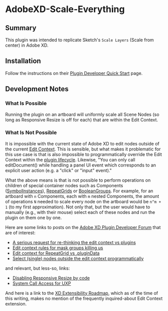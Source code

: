 # AdobeXD-Scale-Everything

## Summary

This plugin was intended to replicate Sketch's `Scale Layers` (Scale from center) in Adobe XD. 

## Installation

Follow the instructions on their [Plugin Developer Quick Start](https://adobexdplatform.com/plugin-docs/tutorials/quick-start/) page. 

## Development Notes

### What Is Possible

Running the plugin on an artboard will uniformly scale all Scene Nodes (so long as Responsive Resize is off for each) that are within the Edit Context. 

### What Is Not Possible

It is impossible with the current state of Adobe XD to edit nodes outside of the current [Edit Context](https://adobexdplatform.com/plugin-docs/reference/core/edit-context.html). This is sensible, but what makes it problematic for this use case is that is also impossible to programmatically override the Edit Context within the [plugin lifecycle](https://adobexdplatform.com/plugin-docs/reference/core/lifecycle.html3). Likewise, "You can only call editDocument() while handling a panel UI event which corresponds to an explicit user action (e.g. a "click" or "input" event)."

What the above means is that is not possible to perform operations on children of special container nodes such as Components ([SymbolInstances](https://adobexdplatform.com/plugin-docs/reference/scenegraph.html#SymbolInstance)), [RepeatGrids](https://adobexdplatform.com/plugin-docs/reference/scenegraph.html#RepeatGrid) or [BooleanGroups](https://adobexdplatform.com/plugin-docs/reference/scenegraph.html#BooleanGroup). For example, for an artboard with `n` Components, each with `m` nested Components, the amount of operations `N` needed to scale every node on the artboard would be `n^m + 1` (to my first approximation). Not only that, but the user would have to manually (e.g., with their mouse) select each of these nodes and run the plugin on them one by one. 

Here are some links to posts on the [Adobe XD Plugin Developer Forum](https://forums.adobexdplatform.com) that are of interest:

* [A serious request for re-thinking the edit context vs plugins](https://forums.adobexdplatform.com/t/a-serious-request-for-re-thinking-the-edit-context-vs-plugins/1368/4)
* [Edit context rules for mask groups killing us](https://forums.adobexdplatform.com/t/edit-context-rules-for-mask-groups-killing-us/1360)
* [Edit context for RepeatGrid vs .pluginData](https://forums.adobexdplatform.com/t/edit-context-for-repeatgrid-vs-plugindata/1347)
* [Select (single) nodes outside the edit context programmatically](https://forums.adobexdplatform.com/t/select-single-nodes-outside-the-edit-context-programmatically/571/2)

and relevant, but less-so, links:


* [Disabling Responsive Resize by code](https://forums.adobexdplatform.com/t/disabling-responsive-resize-by-code/625)
* [System Call Access for UXP](https://forums.adobexdplatform.com/t/system-call-access-for-uxp/799)

And here is a link to the [XD Extensibility Roadmap](https://trello.com/b/WFKmCVaz/xd-extensibility-roadmap), which as of the time of this writing, makes no mention of the frequently inquired-about Edit Context extension.